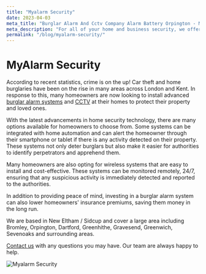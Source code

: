 ```yaml
---
title: "Myalarm Security"
date: 2023-04-03
meta_title: "Burglar Alarm And Cctv Company Alarm Battery Orpington - My Alarm Security"
meta_description: "For all of your home and business security, we offer a free survey of your property for a burglar alarm system and cctv system. Contact us now 020 8302 4065"
permalink: "/blog/myalarm-security/"
---
```


# MyAlarm Security

According to recent statistics, crime is on the up! Car theft and home burglaries have been on the rise in many areas across London and Kent. In response to this, many homeowners are now looking to install advanced [burglar alarm systems](/categories/burglar-alarms/) and [CCTV](/categories/cctv/) at their homes to protect their property and loved ones.

With the latest advancements in home security technology, there are many options available for homeowners to choose from. Some systems can be integrated with home automation and can alert the homeowner through their smartphone or tablet if there is any activity detected on their property. These systems not only deter burglars but also make it easier for authorities to identify perpetrators and apprehend them.

Many homeowners are also opting for wireless systems that are easy to install and cost-effective. These systems can be monitored remotely, 24/7, ensuring that any suspicious activity is immediately detected and reported to the authorities.

In addition to providing peace of mind, investing in a burglar alarm system can also lower homeowners\' insurance premiums, saving them money in the long run.

We are based in New Eltham / Sidcup and cover a large area including Bromley, Orpington, Dartford, Greenhithe, Gravesend, Greenwich, Sevenoaks and surrounding areas.

[Contact us](/contact/) with any questions you may have. Our team are always happy to help.

![Myalarm Security](https://res.cloudinary.com/kbs/image/upload/)